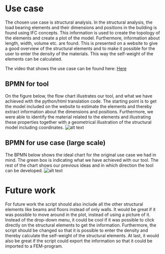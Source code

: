 # Use case

The chosen use case is structural analysis. In the structural analysis, the load bearing elements and their dimensions and positions in the building is found using IFC concepts. This information is used to create the topology of the elements and create a plot of the model. Furthermore, information about length, width, volume etc. are found. This is presented on a website to give a good overview of the structural elements and to make it possible for the user to enter the density of the materials. This way the self-weight of the elements can be calculated. 

The video that shows the use case can be found here:
[Here](https://www.youtube.com/watch?v=UIK1KJLiRRM)

## BPMN for tool

On the figure below, the flow chart illustrates our tool, and what we have achieved with the python/html translation code. The starting point is to get the model included on the website to estimate the elements and thereby extract information about the dimensions and positions. Furthermore, we were able to identify the material related to the elements and illustrating these properties together with a geometrical illustration of the structural model including coordinates.
![alt text](https://github.com/juliev1234/OpenBim_Group10/blob/ae0d3e214ebe4d16f4a9d5249284aafb8c11b819/A4_FinalProject/img/BPMN_tool.svg)

## BPMN for use case (large scale)

The BPMN below shows the ideal chart for the original use case we had in mind. The green box is indicating what we have achieved with our tool. The rest of the chart shows our previous ideas and in which direction the tool can be developed.
![alt text](https://github.com/juliev1234/OpenBim_Group10/blob/547489e9e8e25725c3c06d1f32349d2e3451a1c7/A4_FinalProject/img/BPMN_usecase.png)


# Future work

For future work the script should also include all the other structural elements like beams and floors instead of only walls. It would be great if it was possible to move around in the plot, instead of using a picture of it. Instead of the drop-down menu, it could be cool if it was possible to click directly on the structural elements to get the information. Furthermore, the script should be changed so that it is possible to enter the density and thereby calculate the self-weight of the structural elements. At last, it would also be great if the script could export the information so that it could be imported to a FEM-program.
